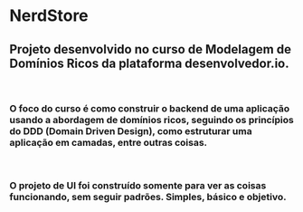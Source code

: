 # NerdStore

## Projeto desenvolvido no curso de Modelagem de Domínios Ricos da plataforma <a link="https://desenvolvedor.io" style="cursor: pointer">desenvolvedor.io.</a>

<br/>

### O foco do curso é como construir o backend de uma aplicação usando a abordagem de domínios ricos, seguindo os princípios do DDD (Domain Driven Design), como estruturar uma aplicação em camadas, entre outras coisas.

<br/>

### O projeto de UI foi construído somente para ver as coisas funcionando, sem seguir padrões. Simples, básico e objetivo.
